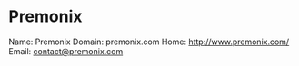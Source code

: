 
# Premonix

Name: Premonix
Domain: premonix.com
Home: http://www.premonix.com/
Email: contact@premonix.com
